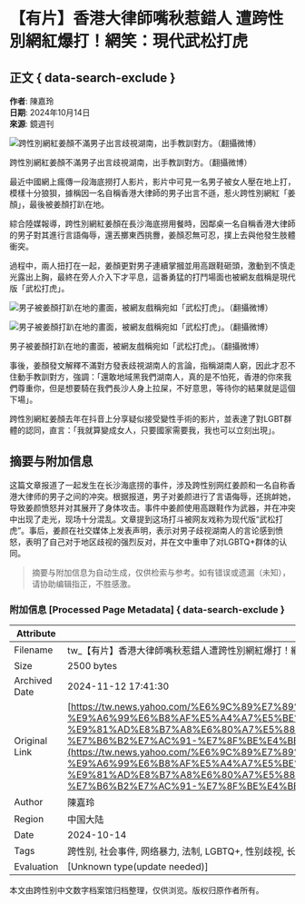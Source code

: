 # 【有片】香港大律師嘴秋惹錯人 遭跨性別網紅爆打！網笑：現代武松打虎

## 正文 { data-search-exclude }


**作者**: 陳嘉玲  
**日期**: 2024年10月14日  
**來源**: 鏡週刊 

![跨性別網紅姜顏不滿男子出言歧視湖南，出手教訓對方。（翻攝微博）](https://s.yimg.com/ny/api/res/1.2/.K6LNbzALtTx0kG0NJBKiw--/YXBwaWQ9aGlnaGxhbmRlcjt3PTk2MDtoPTY0NDtjZj13ZWJw/https://media.zenfs.com/zh-tw/mirrormedia.mg/29082ec8b1098588c0a1f59d05673a39)

跨性別網紅姜顏不滿男子出言歧視湖南，出手教訓對方。（翻攝微博）

最近中國網上瘋傳一段海底撈打人影片，影片中可見一名男子被女人壓在地上打，模樣十分狼狽，據稱因一名自稱香港大律師的男子出言不遜，惹火跨性別網紅「姜顏」，最後被姜顏打趴在地。

綜合陸媒報導，跨性別網紅姜顏在長沙海底撈用餐時，因鄰桌一名自稱香港大律師的男子對其進行言語侮辱，還丟擲東西挑釁，姜顏忍無可忍，撲上去與他發生肢體衝突。

過程中，兩人扭打在一起，姜顏更對男子連續掌摑並用高跟鞋砸頭，激動到不慎走光露出上胸，最終在旁人介入下才平息，這番勇猛的打鬥場面也被網友戲稱是現代版「武松打虎」。

![男子被姜顏打趴在地的畫面，被網友戲稱宛如「武松打虎」。（翻攝微博）](https://s.yimg.com/ny/api/res/1.2/SIkobVzJDd2mNtcFdYA2ZA--/YXBwaWQ9aGlnaGxhbmRlcjt3PTk2MDtjZj13ZWJw/https://media.zenfs.com/zh-tw/mirrormedia.mg/663638a745dbaf36371600eae3ad1d95)

![男子被姜顏打趴在地的畫面，被網友戲稱宛如「武松打虎」。（翻攝微博）](https://s.yimg.com/ny/api/res/1.2/SIkobVzJDd2mNtcFdYA2ZA--/YXBwaWQ9aGlnaGxhbmRlcjt3PTk2MDtjZj13ZWJw/https://media.zenfs.com/zh-tw/mirrormedia.mg/663638a745dbaf36371600eae3ad1d95)

男子被姜顏打趴在地的畫面，被網友戲稱宛如「武松打虎」。（翻攝微博）

事後，姜顏發文解釋不滿對方發表歧視湖南人的言論，指稱湖南人窮，因此才忍不住動手教訓對方，強調：「還敢地域黑我們湖南人，真的是不怕死，香港的你來我們尊重你，但是想要騎在我們長沙人身上拉屎，不好意思，等待你的結果就是這個下場」。

跨性別網紅姜顏去年在抖音上分享疑似接受變性手術的影片，並表達了對LGBT群體的認同，直言：「我就算變成女人，只要國家需要我，我也可以立刻出現」。
<!-- tcd_original_link https://tw.news.yahoo.com/%E6%9C%89%E7%89%87-%E9%A6%99%E6%B8%AF%E5%A4%A7%E5%BE%8B%E5%B8%AB%E5%98%B4%E7%A7%8B%E6%83%B9%E9%8C%AF%E4%BA%BA-%E9%81%AD%E8%B7%A8%E6%80%A7%E5%88%A5%E7%B6%B2%E7%B4%85%E7%88%86%E6%89%93-%E7%B6%B2%E7%AC%91-%E7%8F%BE%E4%BB%A3%E6%AD%A6%E6%9D%BE%E6%89%93%E8%99%8E-101700762.html -->
## 摘要与附加信息

<!-- tcd_abstract -->
这篇文章报道了一起发生在长沙海底捞的事件，涉及跨性别网红姜颜和一名自称香港大律师的男子之间的冲突。根据报道，男子对姜颜进行了言语侮辱，还挑衅她，导致姜颜愤怒并对其展开了身体攻击。事件中姜颜使用高跟鞋作为武器，并在冲突中出现了走光，现场十分混乱。文章提到这场打斗被网友戏称为现代版“武松打虎”。事后，姜颜在社交媒体上发表声明，表示对男子歧视湖南人的言论感到愤怒，表明了自己对于地区歧视的强烈反对，并在文中重申了对LGBTQ+群体的认同。
<!-- tcd_abstract_end -->

> 摘要与附加信息为自动生成，仅供检索与参考。如有错误或遗漏（未知），请协助编辑指正，不胜感激。

### 附加信息 [Processed Page Metadata] { data-search-exclude }

| Attribute       | Value                                  |
|-----------------|----------------------------------------|
| Filename        | tw_【有片】香港大律師嘴秋惹錯人遭跨性別網紅爆打！網笑：現代武松_.md                             |
| Size            | 2500 bytes                           |
| Archived Date   | 2024-11-12 17:41:30                             |
| Original Link   | [https://tw.news.yahoo.com/%E6%9C%89%E7%89%87-%E9%A6%99%E6%B8%AF%E5%A4%A7%E5%BE%8B%E5%B8%AB%E5%98%B4%E7%A7%8B%E6%83%B9%E9%8C%AF%E4%BA%BA-%E9%81%AD%E8%B7%A8%E6%80%A7%E5%88%A5%E7%B6%B2%E7%B4%85%E7%88%86%E6%89%93-%E7%B6%B2%E7%AC%91-%E7%8F%BE%E4%BB%A3%E6%AD%A6%E6%9D%BE%E6%89%93%E8%99%8E-101700762.html](https://tw.news.yahoo.com/%E6%9C%89%E7%89%87-%E9%A6%99%E6%B8%AF%E5%A4%A7%E5%BE%8B%E5%B8%AB%E5%98%B4%E7%A7%8B%E6%83%B9%E9%8C%AF%E4%BA%BA-%E9%81%AD%E8%B7%A8%E6%80%A7%E5%88%A5%E7%B6%B2%E7%B4%85%E7%88%86%E6%89%93-%E7%B6%B2%E7%AC%91-%E7%8F%BE%E4%BB%A3%E6%AD%A6%E6%9D%BE%E6%89%93%E8%99%8E-101700762.html)                       |
| Author          | 陳嘉玲                               |
| Region          | 中国大陆                               |
| Date            | 2024-10-14                                 |
| Tags            | 跨性别, 社会事件, 网络暴力, 法制, LGBTQ+, 性别歧视, 长沙                                 |
| Evaluation            | [Unknown type(update needed)]                                 |
<!-- tcd_table_end -->

本文由跨性别中文数字档案馆归档整理，仅供浏览。版权归原作者所有。
